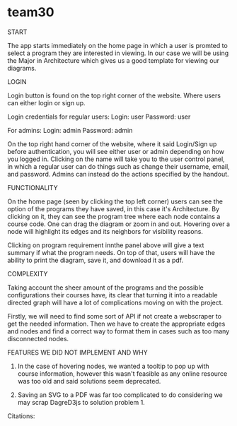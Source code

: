 # team30

START

The app starts immediately on the home page in which a user is promted to select a program they are interested in viewing. In our case we will be using the Major in Architecture which gives us a good template for viewing our diagrams.

LOGIN

Login button is found on the top right corner of the website. Where users can either login or sign up.

Login credentials for regular users:
Login: user
Password: user

For admins:
Login: admin
Password: admin

On the top right hand corner of the website, where it said Login/Sign up before authentication, you will see either user or admin depending on how you logged in. Clicking on the name will take you to the user control panel, in which a regular user can do things such as change their username, email, and password. Admins can instead do the actions specified by the handout.

FUNCTIONALITY

On the home page (seen by clicking the top left corner) users can see the option of the programs they have saved, in this case it's Architecture. By clicking on it, they can see the program tree where each node contains a course code. One can drag the diagram or zoom in and out.
Hovering over a node will highlight its edges and its neighbors for visibility reasons.

Clicking on program requirement innthe panel above will give a text summary if what the program needs. On top of that, users will have the ability to print the diagram, save it, and download it as a pdf.

COMPLEXITY

Taking account the sheer amount of the programs and the possible configurations their courses have, its clear that turning it into a readable directed graph will have a lot of complications moving on with the project.

Firstly, we will need to find some sort of API if not create a webscraper to get the needed information. Then we have to create the appropriate edges and nodes and find a correct way to format them in cases such as too many disconnected nodes.


FEATURES WE DID NOT IMPLEMENT AND WHY

1. In the case of hovering nodes, we wanted a tooltip to pop up with course information, however this wasn't feasible as any online resource was too old and said solutions seem deprecated.

2. Saving an SVG to a PDF was far too complicated to do considering we may scrap DagreD3js to solution problem 1.


Citations:

